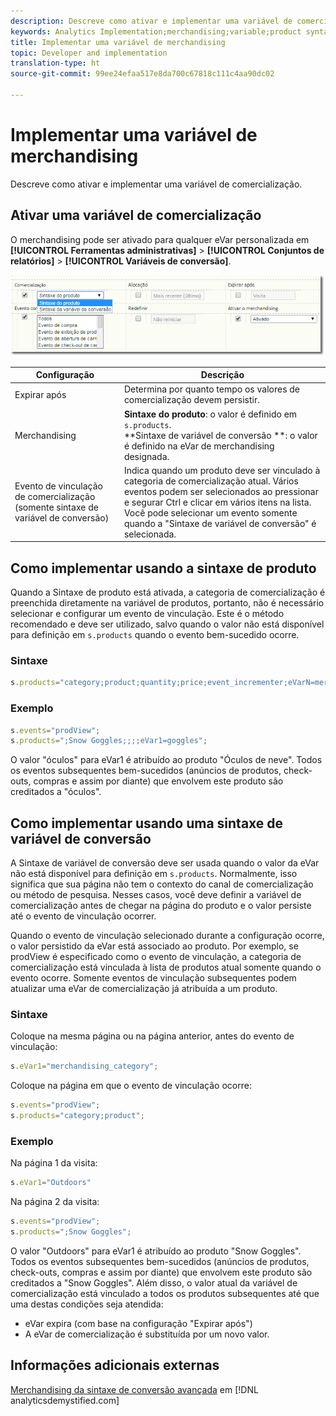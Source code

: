 ```yaml
---
description: Descreve como ativar e implementar uma variável de comercialização.
keywords: Analytics Implementation;merchandising;variable;product syntax;Conversion Variable Syntax;s.products
title: Implementar uma variável de merchandising
topic: Developer and implementation
translation-type: ht
source-git-commit: 99ee24efaa517e8da700c67818c111c4aa90dc02

---
```



# Implementar uma variável de merchandising

Descreve como ativar e implementar uma variável de comercialização.

## Ativar uma variável de comercialização

O merchandising pode ser ativado para qualquer eVar personalizada em **[!UICONTROL Ferramentas administrativas]** > **[!UICONTROL Conjuntos de relatórios]** > **[!UICONTROL Variáveis de conversão]**.

![](assets/merch-enable.png)

| Configuração | Descrição |
|--- |--- |
| Expirar após | Determina por quanto tempo os valores de comercialização devem persistir. |
| Merchandising | **Sintaxe do produto**: o valor é definido em `s.products`.<br>**Sintaxe de variável de conversão **: o valor é definido na eVar de merchandising designada. |
| Evento de vinculação de comercialização (somente sintaxe de variável de conversão) | Indica quando um produto deve ser vinculado à categoria de comercialização atual. Vários eventos podem ser selecionados ao pressionar e segurar Ctrl e clicar em vários itens na lista. Você pode selecionar um evento somente quando a &quot;Sintaxe de variável de conversão&quot; é selecionada. |

## Como implementar usando a sintaxe de produto

Quando a Sintaxe de produto está ativada, a categoria de comercialização é preenchida diretamente na variável de produtos, portanto, não é necessário selecionar e configurar um evento de vinculação. Este é o método recomendado e deve ser utilizado, salvo quando o valor não está disponível para definição em `s.products` quando o evento bem-sucedido ocorre.

### Sintaxe

```js
s.products="category;product;quantity;price;event_incrementer;eVarN=merch_category|eVarM=merch_category2";
```

### Exemplo

```js
s.events="prodView";
s.products=";Snow Goggles;;;;eVar1=goggles";
```

O valor &quot;óculos&quot; para eVar1 é atribuído ao produto &quot;Óculos de neve&quot;. Todos os eventos subsequentes bem-sucedidos (anúncios de produtos, check-outs, compras e assim por diante) que envolvem este produto são creditados a &quot;óculos&quot;.

## Como implementar usando uma sintaxe de variável de conversão

A Sintaxe de variável de conversão deve ser usada quando o valor da eVar não está disponível para definição em `s.products`. Normalmente, isso significa que sua página não tem o contexto do canal de comercialização ou método de pesquisa. Nesses casos, você deve definir a variável de comercialização antes de chegar na página do produto e o valor persiste até o evento de vinculação ocorrer.

Quando o evento de vinculação selecionado durante a configuração ocorre, o valor persistido da eVar está associado ao produto. Por exemplo, se prodView é especificado como o evento de vinculação, a categoria de comercialização está vinculada à lista de produtos atual somente quando o evento ocorre. Somente eventos de vinculação subsequentes podem atualizar uma eVar de comercialização já atribuída a um produto.

### Sintaxe

Coloque na mesma página ou na página anterior, antes do evento de vinculação:

```js
s.eVar1="merchandising_category";
```

Coloque na página em que o evento de vinculação ocorre:

```js
s.events="prodView";
s.products="category;product";
```

### Exemplo

Na página 1 da visita:

```js
s.eVar1="Outdoors"
```

Na página 2 da visita:

```js
s.events="prodView";
s.products=";Snow Goggles";
```

O valor &quot;Outdoors&quot; para eVar1 é atribuído ao produto &quot;Snow Goggles&quot;. Todos os eventos subsequentes bem-sucedidos (anúncios de produtos, check-outs, compras e assim por diante) que envolvem este produto são creditados a &quot;Snow Goggles&quot;. Além disso, o valor atual da variável de comercialização está vinculado a todos os produtos subsequentes até que uma destas condições seja atendida:

* eVar expira (com base na configuração &quot;Expirar após&quot;)
* A eVar de comercialização é substituída por um novo valor.

## Informações adicionais externas

[Merchandising da sintaxe de conversão avançada](https://analyticsdemystified.com/adobe-analytics/advanced-conversion-syntax-merchandising/) em [!DNL analyticsdemystified.com]
